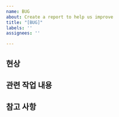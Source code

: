 ```yaml
---
name: BUG
about: Create a report to help us improve
title: "[BUG]"
labels: ''
assignees: ''

---
```


## 현상

## 관련 작업 내용

## 참고 사항

